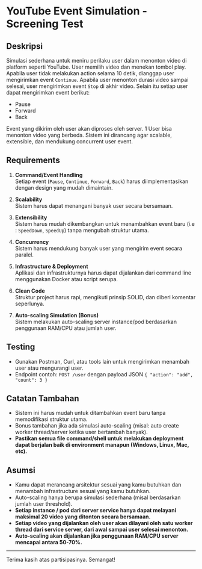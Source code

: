 # YouTube Event Simulation - Screening Test

## Deskripsi
Simulasi sederhana untuk meniru perilaku user dalam menonton video di platform seperti YouTube. User memilih video dan menekan tombol play. Apabila user tidak melakukan action selama 10 detik, dianggap user mengirimkan event `Continue`. Apabila user menonton durasi video sampai selesai, user mengirimkan event `Stop` di akhir video. Selain itu setiap user dapat mengirimkan event berikut:
- Pause
- Forward
- Back

Event yang dikirim oleh user akan diproses oleh server. 1 User bisa menonton video yang berbeda. Sistem ini dirancang agar scalable, extensible, dan mendukung concurrent user event.

## Requirements

1. **Command/Event Handling**  
   Setiap event (`Pause`, `Continue`, `Forward`, `Back`) harus diimplementasikan dengan design yang mudah dimaintain.

2. **Scalability**  
   Sistem harus dapat menangani banyak user secara bersamaan.

3. **Extensibility**  
   Sistem harus mudah dikembangkan untuk menambahkan event baru (i.e : `SpeedDown`, `SpeedUp`) tanpa mengubah struktur utama.

4. **Concurrency**  
   Sistem harus mendukung banyak user yang mengirim event secara paralel.

5. **Infrastructure & Deployment**  
   Aplikasi dan infrastrukturnya harus dapat dijalankan dari command line menggunakan Docker atau script serupa.

6. **Clean Code**  
   Struktur project harus rapi, mengikuti prinsip SOLID, dan diberi komentar seperlunya.

7. **Auto-scaling Simulation (Bonus)**  
   Sistem melakukan auto-scaling server instance/pod berdasarkan penggunaan RAM/CPU atau jumlah user.

## Testing
- Gunakan Postman, Curl, atau tools lain untuk mengirimkan menambah user atau mengurangi user.
- Endpoint contoh: `POST /user` dengan payload JSON `{ "action": "add", "count": 3 }`

## Catatan Tambahan
- Sistem ini harus mudah untuk ditambahkan event baru tanpa memodifikasi struktur utama.
- Bonus tambahan jika ada simulasi auto-scaling (misal: auto create worker thread/server ketika user bertambah banyak).
- **Pastikan semua file command/shell untuk melakukan deployment dapat berjalan baik di environment manapun (Windows, Linux, Mac, etc).**


## Asumsi
- Kamu dapat merancang arsitektur sesuai yang kamu butuhkan dan menambah infrastructure sesuai yang kamu butuhkan.
- Auto-scaling hanya berupa simulasi sederhana (misal berdasarkan jumlah user threshold).
- **Setiap instance / pod dari server service hanya dapat melayani maksimal 20 video yang ditonton secara bersamaan.**
- **Setiap video yang dijalankan oleh user akan dilayani oleh satu worker thread dari service server, dari awal sampai user selesai menonton.**
- **Auto-scaling akan dijalankan jika penggunaan RAM/CPU server mencapai antara 50-70%.**


---

Terima kasih atas partisipasinya. Semangat!

